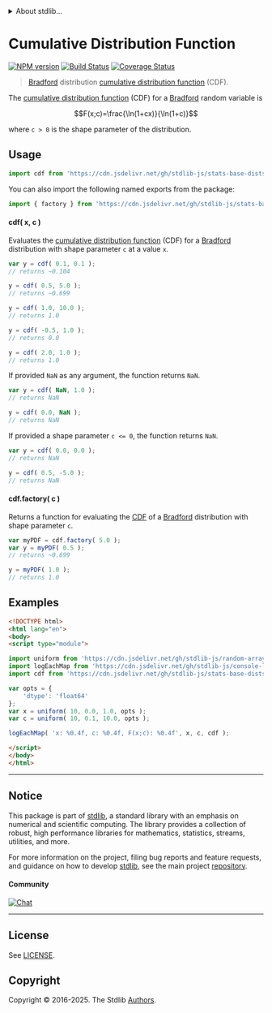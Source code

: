 <!--

@license Apache-2.0

Copyright (c) 2025 The Stdlib Authors.

Licensed under the Apache License, Version 2.0 (the "License");
you may not use this file except in compliance with the License.
You may obtain a copy of the License at

   http://www.apache.org/licenses/LICENSE-2.0

Unless required by applicable law or agreed to in writing, software
distributed under the License is distributed on an "AS IS" BASIS,
WITHOUT WARRANTIES OR CONDITIONS OF ANY KIND, either express or implied.
See the License for the specific language governing permissions and
limitations under the License.

-->


<details>
  <summary>
    About stdlib...
  </summary>
  <p>We believe in a future in which the web is a preferred environment for numerical computation. To help realize this future, we've built stdlib. stdlib is a standard library, with an emphasis on numerical and scientific computation, written in JavaScript (and C) for execution in browsers and in Node.js.</p>
  <p>The library is fully decomposable, being architected in such a way that you can swap out and mix and match APIs and functionality to cater to your exact preferences and use cases.</p>
  <p>When you use stdlib, you can be absolutely certain that you are using the most thorough, rigorous, well-written, studied, documented, tested, measured, and high-quality code out there.</p>
  <p>To join us in bringing numerical computing to the web, get started by checking us out on <a href="https://github.com/stdlib-js/stdlib">GitHub</a>, and please consider <a href="https://opencollective.com/stdlib">financially supporting stdlib</a>. We greatly appreciate your continued support!</p>
</details>

# Cumulative Distribution Function

[![NPM version][npm-image]][npm-url] [![Build Status][test-image]][test-url] [![Coverage Status][coverage-image]][coverage-url] <!-- [![dependencies][dependencies-image]][dependencies-url] -->

> [Bradford][bradford-distribution] distribution [cumulative distribution function][cdf] (CDF).

<section class="intro">

The [cumulative distribution function][cdf] (CDF) for a [Bradford][bradford-distribution] random variable is

<!-- <equation class="equation" label="eq:bradford_cdf" align="center" raw="F(x;c)=\frac{\ln(1+cx)}{\ln(1+c)}" alt="Cumulative distribution function (CDF) for a Bradford distribution."> -->

```math
F(x;c)=\frac{\ln(1+cx)}{\ln(1+c)}
```

<!-- <div class="equation" align="center" data-raw-text="F(x;c)=\frac{\ln(1+cx)}{\ln(1+c)}" data-equation="eq:bradford_cdf">
    <img src="https://cdn.jsdelivr.net/gh/stdlib-js/stdlib@51534079fef45e990850102147e8945fb023d1d0/lib/node_modules/@stdlib/stats/base/dists/bradford/cdf/docs/img/equation_bradford_cdf.svg" alt="Cumulative distribution function (CDF) for a Bradford distribution.">
    <br>
</div> -->

<!-- </equation> -->

where `c > 0` is the shape parameter of the distribution.

</section>

<!-- /.intro -->



<section class="usage">

## Usage

```javascript
import cdf from 'https://cdn.jsdelivr.net/gh/stdlib-js/stats-base-dists-bradford-cdf@esm/index.mjs';
```

You can also import the following named exports from the package:

```javascript
import { factory } from 'https://cdn.jsdelivr.net/gh/stdlib-js/stats-base-dists-bradford-cdf@esm/index.mjs';
```

#### cdf( x, c )

Evaluates the [cumulative distribution function][cdf] (CDF) for a [Bradford][bradford-distribution] distribution with shape parameter `c` at a value `x`.

```javascript
var y = cdf( 0.1, 0.1 );
// returns ~0.104

y = cdf( 0.5, 5.0 );
// returns ~0.699

y = cdf( 1.0, 10.0 );
// returns 1.0

y = cdf( -0.5, 1.0 );
// returns 0.0

y = cdf( 2.0, 1.0 );
// returns 1.0
```

If provided `NaN` as any argument, the function returns `NaN`.

```javascript
var y = cdf( NaN, 1.0 );
// returns NaN

y = cdf( 0.0, NaN );
// returns NaN
```

If provided a shape parameter `c <= 0`, the function returns `NaN`.

```javascript
var y = cdf( 0.0, 0.0 );
// returns NaN

y = cdf( 0.5, -5.0 );
// returns NaN
```

#### cdf.factory( c )

Returns a function for evaluating the [CDF][cdf] of a [Bradford][bradford-distribution] distribution with shape parameter `c`.

```javascript
var myPDF = cdf.factory( 5.0 );
var y = myPDF( 0.5 );
// returns ~0.699

y = myPDF( 1.0 );
// returns 1.0
```

</section>

<!-- /.usage -->

<section class="examples">

## Examples

<!-- eslint no-undef: "error" -->

```html
<!DOCTYPE html>
<html lang="en">
<body>
<script type="module">

import uniform from 'https://cdn.jsdelivr.net/gh/stdlib-js/random-array-uniform@esm/index.mjs';
import logEachMap from 'https://cdn.jsdelivr.net/gh/stdlib-js/console-log-each-map@esm/index.mjs';
import cdf from 'https://cdn.jsdelivr.net/gh/stdlib-js/stats-base-dists-bradford-cdf@esm/index.mjs';

var opts = {
    'dtype': 'float64'
};
var x = uniform( 10, 0.0, 1.0, opts );
var c = uniform( 10, 0.1, 10.0, opts );

logEachMap( 'x: %0.4f, c: %0.4f, F(x;c): %0.4f', x, c, cdf );

</script>
</body>
</html>
```

</section>

<!-- /.examples -->

<!-- C interface documentation. -->



<!-- Section for related `stdlib` packages. Do not manually edit this section, as it is automatically populated. -->

<section class="related">

</section>

<!-- /.related -->

<!-- Section for all links. Make sure to keep an empty line after the `section` element and another before the `/section` close. -->


<section class="main-repo" >

* * *

## Notice

This package is part of [stdlib][stdlib], a standard library with an emphasis on numerical and scientific computing. The library provides a collection of robust, high performance libraries for mathematics, statistics, streams, utilities, and more.

For more information on the project, filing bug reports and feature requests, and guidance on how to develop [stdlib][stdlib], see the main project [repository][stdlib].

#### Community

[![Chat][chat-image]][chat-url]

---

## License

See [LICENSE][stdlib-license].


## Copyright

Copyright &copy; 2016-2025. The Stdlib [Authors][stdlib-authors].

</section>

<!-- /.stdlib -->

<!-- Section for all links. Make sure to keep an empty line after the `section` element and another before the `/section` close. -->

<section class="links">

[npm-image]: http://img.shields.io/npm/v/@stdlib/stats-base-dists-bradford-cdf.svg
[npm-url]: https://npmjs.org/package/@stdlib/stats-base-dists-bradford-cdf

[test-image]: https://github.com/stdlib-js/stats-base-dists-bradford-cdf/actions/workflows/test.yml/badge.svg?branch=main
[test-url]: https://github.com/stdlib-js/stats-base-dists-bradford-cdf/actions/workflows/test.yml?query=branch:main

[coverage-image]: https://img.shields.io/codecov/c/github/stdlib-js/stats-base-dists-bradford-cdf/main.svg
[coverage-url]: https://codecov.io/github/stdlib-js/stats-base-dists-bradford-cdf?branch=main

<!--

[dependencies-image]: https://img.shields.io/david/stdlib-js/stats-base-dists-bradford-cdf.svg
[dependencies-url]: https://david-dm.org/stdlib-js/stats-base-dists-bradford-cdf/main

-->

[chat-image]: https://img.shields.io/gitter/room/stdlib-js/stdlib.svg
[chat-url]: https://app.gitter.im/#/room/#stdlib-js_stdlib:gitter.im

[stdlib]: https://github.com/stdlib-js/stdlib

[stdlib-authors]: https://github.com/stdlib-js/stdlib/graphs/contributors

[umd]: https://github.com/umdjs/umd
[es-module]: https://developer.mozilla.org/en-US/docs/Web/JavaScript/Guide/Modules

[deno-url]: https://github.com/stdlib-js/stats-base-dists-bradford-cdf/tree/deno
[deno-readme]: https://github.com/stdlib-js/stats-base-dists-bradford-cdf/blob/deno/README.md
[umd-url]: https://github.com/stdlib-js/stats-base-dists-bradford-cdf/tree/umd
[umd-readme]: https://github.com/stdlib-js/stats-base-dists-bradford-cdf/blob/umd/README.md
[esm-url]: https://github.com/stdlib-js/stats-base-dists-bradford-cdf/tree/esm
[esm-readme]: https://github.com/stdlib-js/stats-base-dists-bradford-cdf/blob/esm/README.md
[branches-url]: https://github.com/stdlib-js/stats-base-dists-bradford-cdf/blob/main/branches.md

[stdlib-license]: https://raw.githubusercontent.com/stdlib-js/stats-base-dists-bradford-cdf/main/LICENSE

[cdf]: https://en.wikipedia.org/wiki/Cumulative_distribution_function

[bradford-distribution]: https://en.wikipedia.org/wiki/Bradford%27s_law

</section>

<!-- /.links -->
